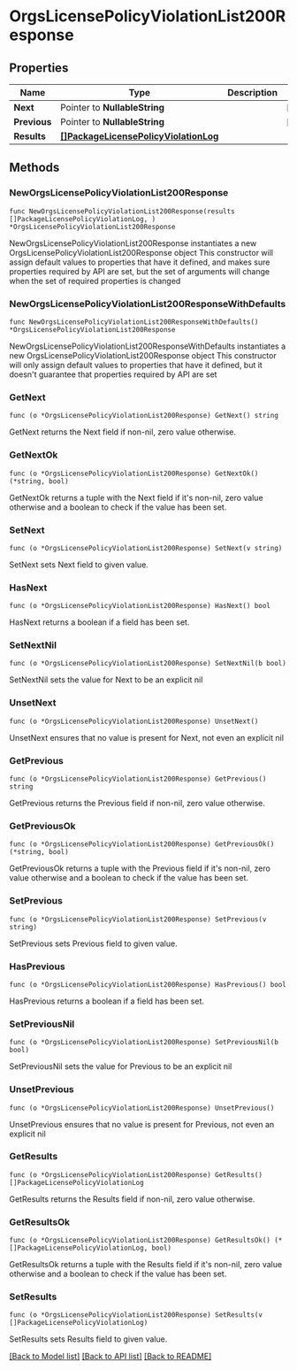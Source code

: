 # OrgsLicensePolicyViolationList200Response

## Properties

Name | Type | Description | Notes
------------ | ------------- | ------------- | -------------
**Next** | Pointer to **NullableString** |  | [optional] 
**Previous** | Pointer to **NullableString** |  | [optional] 
**Results** | [**[]PackageLicensePolicyViolationLog**](PackageLicensePolicyViolationLog.md) |  | 

## Methods

### NewOrgsLicensePolicyViolationList200Response

`func NewOrgsLicensePolicyViolationList200Response(results []PackageLicensePolicyViolationLog, ) *OrgsLicensePolicyViolationList200Response`

NewOrgsLicensePolicyViolationList200Response instantiates a new OrgsLicensePolicyViolationList200Response object
This constructor will assign default values to properties that have it defined,
and makes sure properties required by API are set, but the set of arguments
will change when the set of required properties is changed

### NewOrgsLicensePolicyViolationList200ResponseWithDefaults

`func NewOrgsLicensePolicyViolationList200ResponseWithDefaults() *OrgsLicensePolicyViolationList200Response`

NewOrgsLicensePolicyViolationList200ResponseWithDefaults instantiates a new OrgsLicensePolicyViolationList200Response object
This constructor will only assign default values to properties that have it defined,
but it doesn't guarantee that properties required by API are set

### GetNext

`func (o *OrgsLicensePolicyViolationList200Response) GetNext() string`

GetNext returns the Next field if non-nil, zero value otherwise.

### GetNextOk

`func (o *OrgsLicensePolicyViolationList200Response) GetNextOk() (*string, bool)`

GetNextOk returns a tuple with the Next field if it's non-nil, zero value otherwise
and a boolean to check if the value has been set.

### SetNext

`func (o *OrgsLicensePolicyViolationList200Response) SetNext(v string)`

SetNext sets Next field to given value.

### HasNext

`func (o *OrgsLicensePolicyViolationList200Response) HasNext() bool`

HasNext returns a boolean if a field has been set.

### SetNextNil

`func (o *OrgsLicensePolicyViolationList200Response) SetNextNil(b bool)`

 SetNextNil sets the value for Next to be an explicit nil

### UnsetNext
`func (o *OrgsLicensePolicyViolationList200Response) UnsetNext()`

UnsetNext ensures that no value is present for Next, not even an explicit nil
### GetPrevious

`func (o *OrgsLicensePolicyViolationList200Response) GetPrevious() string`

GetPrevious returns the Previous field if non-nil, zero value otherwise.

### GetPreviousOk

`func (o *OrgsLicensePolicyViolationList200Response) GetPreviousOk() (*string, bool)`

GetPreviousOk returns a tuple with the Previous field if it's non-nil, zero value otherwise
and a boolean to check if the value has been set.

### SetPrevious

`func (o *OrgsLicensePolicyViolationList200Response) SetPrevious(v string)`

SetPrevious sets Previous field to given value.

### HasPrevious

`func (o *OrgsLicensePolicyViolationList200Response) HasPrevious() bool`

HasPrevious returns a boolean if a field has been set.

### SetPreviousNil

`func (o *OrgsLicensePolicyViolationList200Response) SetPreviousNil(b bool)`

 SetPreviousNil sets the value for Previous to be an explicit nil

### UnsetPrevious
`func (o *OrgsLicensePolicyViolationList200Response) UnsetPrevious()`

UnsetPrevious ensures that no value is present for Previous, not even an explicit nil
### GetResults

`func (o *OrgsLicensePolicyViolationList200Response) GetResults() []PackageLicensePolicyViolationLog`

GetResults returns the Results field if non-nil, zero value otherwise.

### GetResultsOk

`func (o *OrgsLicensePolicyViolationList200Response) GetResultsOk() (*[]PackageLicensePolicyViolationLog, bool)`

GetResultsOk returns a tuple with the Results field if it's non-nil, zero value otherwise
and a boolean to check if the value has been set.

### SetResults

`func (o *OrgsLicensePolicyViolationList200Response) SetResults(v []PackageLicensePolicyViolationLog)`

SetResults sets Results field to given value.



[[Back to Model list]](../README.md#documentation-for-models) [[Back to API list]](../README.md#documentation-for-api-endpoints) [[Back to README]](../README.md)


